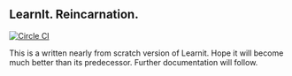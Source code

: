 LearnIt. Reincarnation.
---------------------
[![Circle CI](https://circleci.com/gh/niosus/LearnIt-Reincarnation.svg?style=svg)](https://circleci.com/gh/niosus/LearnIt-Reincarnation)

This is a written nearly from scratch version of Learnit. Hope it will become much better than its predecessor. 
Further documentation will follow.
